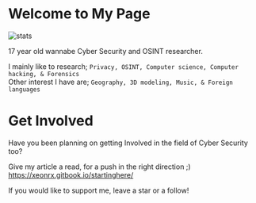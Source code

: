 # Welcome to My Page
![stats](https://github-readme-stats.vercel.app/api?username=xeonrx&show_icons=true&theme=radical)



17 year old wannabe Cyber Security and OSINT researcher.

I mainly like to research; `Privacy, OSINT, Computer science, Computer hacking, & Forensics` <br />
Other interest I have are; `Geography, 3D modeling, Music, & Foreign languages`

# Get Involved
Have you been planning on getting Involved in the field of Cyber Security too?

Give my article a read, for a push in the right direction ;) <br />
https://xeonrx.gitbook.io/startinghere/


If you would like to support me, leave a star or a follow!



